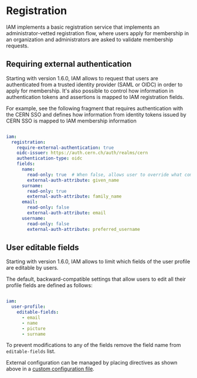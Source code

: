 # Registration

IAM implements a basic registration service that implements an
administrator-vetted registration flow, where users apply for membership in an
organization and administrators are asked to validate membership requests.

## Requiring external authentication

Starting with version 1.6.0, IAM allows to request that users are authenticated
from a trusted identity provider (SAML or OIDC) in order to apply for
membership. It's also possible to control how information in authentication
tokens and assertions is mapped to IAM registration fields.

For example, see the following fragment that requires authentication with the
CERN SSO and defines how information from identity tokens issued by CERN SSO is
mapped to IAM membership information

```yaml

iam:
  registration:
    require-external-authentication: true
    oidc-issuer: https://auth.cern.ch/auth/realms/cern
    authentication-type: oidc
    fields:
      name:
        read-only: true  # When false, allows user to override what comes from the authentication information
        external-auth-attribute: given_name
      surname:
        read-only: true
        external-auth-attribute: family_name
      email:
        read-only: false
        external-auth-attribute: email
      username:
        read-only: false
        external-auth-attribute: preferred_username
```

## User editable fields

Starting with version 1.6.0, IAM allows to limit which fields of the user profile are editable by users.

The default, backward-compatible settings that allow users to edit all their
profile fields are defined as follows:

```yaml

iam:
  user-profile:
    editable-fields:
      - email
      - name
      - picture
      - surname
```

To prevent modifications to any of the fields remove the field name from
`editable-fields` list.

External configuration can be managed by placing directives as shown above in a
[custom configuration
file](configuration_reference.html#overriding-default-configuration-templates).
